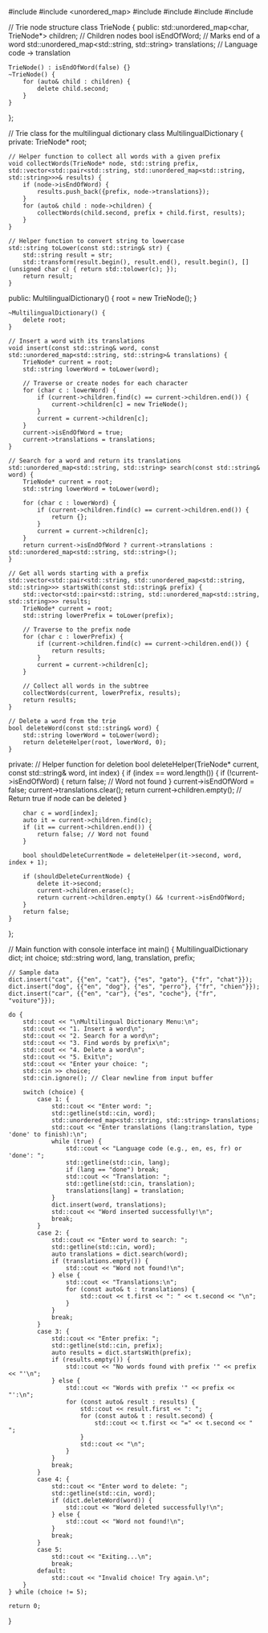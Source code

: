 #include <iostream>
#include <unordered_map>
#include <vector>
#include <string>
#include <algorithm>
#include <cctype>

// Trie node structure
class TrieNode {
public:
    std::unordered_map<char, TrieNode*> children; // Children nodes
    bool isEndOfWord; // Marks end of a word
    std::unordered_map<std::string, std::string> translations; // Language code -> translation

    TrieNode() : isEndOfWord(false) {}
    ~TrieNode() {
        for (auto& child : children) {
            delete child.second;
        }
    }
};

// Trie class for the multilingual dictionary
class MultilingualDictionary {
private:
    TrieNode* root;

    // Helper function to collect all words with a given prefix
    void collectWords(TrieNode* node, std::string prefix, std::vector<std::pair<std::string, std::unordered_map<std::string, std::string>>>& results) {
        if (node->isEndOfWord) {
            results.push_back({prefix, node->translations});
        }
        for (auto& child : node->children) {
            collectWords(child.second, prefix + child.first, results);
        }
    }

    // Helper function to convert string to lowercase
    std::string toLower(const std::string& str) {
        std::string result = str;
        std::transform(result.begin(), result.end(), result.begin(), [](unsigned char c) { return std::tolower(c); });
        return result;
    }

public:
    MultilingualDictionary() {
        root = new TrieNode();
    }

    ~MultilingualDictionary() {
        delete root;
    }

    // Insert a word with its translations
    void insert(const std::string& word, const std::unordered_map<std::string, std::string>& translations) {
        TrieNode* current = root;
        std::string lowerWord = toLower(word);

        // Traverse or create nodes for each character
        for (char c : lowerWord) {
            if (current->children.find(c) == current->children.end()) {
                current->children[c] = new TrieNode();
            }
            current = current->children[c];
        }
        current->isEndOfWord = true;
        current->translations = translations;
    }

    // Search for a word and return its translations
    std::unordered_map<std::string, std::string> search(const std::string& word) {
        TrieNode* current = root;
        std::string lowerWord = toLower(word);

        for (char c : lowerWord) {
            if (current->children.find(c) == current->children.end()) {
                return {};
            }
            current = current->children[c];
        }
        return current->isEndOfWord ? current->translations : std::unordered_map<std::string, std::string>();
    }

    // Get all words starting with a prefix
    std::vector<std::pair<std::string, std::unordered_map<std::string, std::string>>> startsWith(const std::string& prefix) {
        std::vector<std::pair<std::string, std::unordered_map<std::string, std::string>>> results;
        TrieNode* current = root;
        std::string lowerPrefix = toLower(prefix);

        // Traverse to the prefix node
        for (char c : lowerPrefix) {
            if (current->children.find(c) == current->children.end()) {
                return results;
            }
            current = current->children[c];
        }

        // Collect all words in the subtree
        collectWords(current, lowerPrefix, results);
        return results;
    }

    // Delete a word from the trie
    bool deleteWord(const std::string& word) {
        std::string lowerWord = toLower(word);
        return deleteHelper(root, lowerWord, 0);
    }

private:
    // Helper function for deletion
    bool deleteHelper(TrieNode* current, const std::string& word, int index) {
        if (index == word.length()) {
            if (!current->isEndOfWord) {
                return false; // Word not found
            }
            current->isEndOfWord = false;
            current->translations.clear();
            return current->children.empty(); // Return true if node can be deleted
        }

        char c = word[index];
        auto it = current->children.find(c);
        if (it == current->children.end()) {
            return false; // Word not found
        }

        bool shouldDeleteCurrentNode = deleteHelper(it->second, word, index + 1);

        if (shouldDeleteCurrentNode) {
            delete it->second;
            current->children.erase(c);
            return current->children.empty() && !current->isEndOfWord;
        }
        return false;
    }
};

// Main function with console interface
int main() {
    MultilingualDictionary dict;
    int choice;
    std::string word, lang, translation, prefix;

    // Sample data
    dict.insert("cat", {{"en", "cat"}, {"es", "gato"}, {"fr", "chat"}});
    dict.insert("dog", {{"en", "dog"}, {"es", "perro"}, {"fr", "chien"}});
    dict.insert("car", {{"en", "car"}, {"es", "coche"}, {"fr", "voiture"}});

    do {
        std::cout << "\nMultilingual Dictionary Menu:\n";
        std::cout << "1. Insert a word\n";
        std::cout << "2. Search for a word\n";
        std::cout << "3. Find words by prefix\n";
        std::cout << "4. Delete a word\n";
        std::cout << "5. Exit\n";
        std::cout << "Enter your choice: ";
        std::cin >> choice;
        std::cin.ignore(); // Clear newline from input buffer

        switch (choice) {
            case 1: {
                std::cout << "Enter word: ";
                std::getline(std::cin, word);
                std::unordered_map<std::string, std::string> translations;
                std::cout << "Enter translations (lang:translation, type 'done' to finish):\n";
                while (true) {
                    std::cout << "Language code (e.g., en, es, fr) or 'done': ";
                    std::getline(std::cin, lang);
                    if (lang == "done") break;
                    std::cout << "Translation: ";
                    std::getline(std::cin, translation);
                    translations[lang] = translation;
                }
                dict.insert(word, translations);
                std::cout << "Word inserted successfully!\n";
                break;
            }
            case 2: {
                std::cout << "Enter word to search: ";
                std::getline(std::cin, word);
                auto translations = dict.search(word);
                if (translations.empty()) {
                    std::cout << "Word not found!\n";
                } else {
                    std::cout << "Translations:\n";
                    for (const auto& t : translations) {
                        std::cout << t.first << ": " << t.second << "\n";
                    }
                }
                break;
            }
            case 3: {
                std::cout << "Enter prefix: ";
                std::getline(std::cin, prefix);
                auto results = dict.startsWith(prefix);
                if (results.empty()) {
                    std::cout << "No words found with prefix '" << prefix << "'\n";
                } else {
                    std::cout << "Words with prefix '" << prefix << "':\n";
                    for (const auto& result : results) {
                        std::cout << result.first << ": ";
                        for (const auto& t : result.second) {
                            std::cout << t.first << "=" << t.second << " ";
                        }
                        std::cout << "\n";
                    }
                }
                break;
            }
            case 4: {
                std::cout << "Enter word to delete: ";
                std::getline(std::cin, word);
                if (dict.deleteWord(word)) {
                    std::cout << "Word deleted successfully!\n";
                } else {
                    std::cout << "Word not found!\n";
                }
                break;
            }
            case 5:
                std::cout << "Exiting...\n";
                break;
            default:
                std::cout << "Invalid choice! Try again.\n";
        }
    } while (choice != 5);

    return 0;
}

